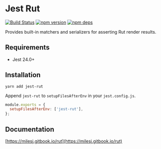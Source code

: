 # Jest Rut

[![Build Status](https://travis-ci.org/milesj/rut.svg?branch=master)](https://travis-ci.org/milesj/rut)
[![npm version](https://badge.fury.io/js/jest-rut.svg)](https://www.npmjs.com/package/jest-rut)
[![npm deps](https://david-dm.org/milesj/jest-rut.svg?path=packages/jest-rut)](https://www.npmjs.com/package/jest-rut)

Provides built-in matchers and serializers for asserting Rut render results.

## Requirements

- Jest 24.0+

## Installation

```
yarn add jest-rut
```

Append `jest-rut` to `setupFilesAfterEnv` in your `jest.config.js`.

```js
module.exports = {
  setupFilesAfterEnv: ['jest-rut'],
};
```

## Documentation

[https://milesj.gitbook.io/rut](https://milesj.gitbook.io/rut)
